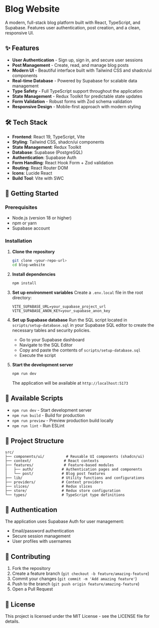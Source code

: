 # Blog Website

A modern, full-stack blog platform built with React, TypeScript, and Supabase. Features user authentication, post creation, and a clean, responsive UI.

## ✨ Features

- **User Authentication** - Sign up, sign in, and secure user sessions
- **Post Management** - Create, read, and manage blog posts
- **Modern UI** - Beautiful interface built with Tailwind CSS and shadcn/ui components
- **Real-time Database** - Powered by Supabase for scalable data management
- **Type Safety** - Full TypeScript support throughout the application
- **State Management** - Redux Toolkit for predictable state updates
- **Form Validation** - Robust forms with Zod schema validation
- **Responsive Design** - Mobile-first approach with modern styling

## 🛠️ Tech Stack

- **Frontend**: React 19, TypeScript, Vite
- **Styling**: Tailwind CSS, shadcn/ui components
- **State Management**: Redux Toolkit
- **Database**: Supabase (PostgreSQL)
- **Authentication**: Supabase Auth
- **Form Handling**: React Hook Form + Zod validation
- **Routing**: React Router DOM
- **Icons**: Lucide React
- **Build Tool**: Vite with SWC

## 🚀 Getting Started

### Prerequisites

- Node.js (version 18 or higher)
- npm or yarn
- Supabase account

### Installation

1. **Clone the repository**

   ```bash
   git clone <your-repo-url>
   cd blog-website
   ```

2. **Install dependencies**

   ```bash
   npm install
   ```

3. **Set up environment variables**
   Create a `.env.local` file in the root directory:

   ```env
   VITE_SUPABASE_URL=your_supabase_project_url
   VITE_SUPABASE_ANON_KEY=your_supabase_anon_key
   ```

4. **Set up Supabase database**
   Run the SQL script located in `scripts/setup-database.sql` in your Supabase SQL editor to create the necessary tables and security policies.

   - Go to your Supabase dashboard
   - Navigate to the SQL Editor
   - Copy and paste the contents of `scripts/setup-database.sql`
   - Execute the script

5. **Start the development server**

   ```bash
   npm run dev
   ```

   The application will be available at `http://localhost:5173`

## 📝 Available Scripts

- `npm run dev` - Start development server
- `npm run build` - Build for production
- `npm run preview` - Preview production build locally
- `npm run lint` - Run ESLint

## 📁 Project Structure

```
src/
├── components/ui/          # Reusable UI components (shadcn/ui)
├── context/               # React contexts
├── features/              # Feature-based modules
│   ├── auth/             # Authentication pages and components
│   └── post/             # Blog post features
├── lib/                  # Utility functions and configurations
├── providers/            # Context providers
├── slices/               # Redux slices
├── store/                # Redux store configuration
└── types/                # TypeScript type definitions
```

## 🔐 Authentication

The application uses Supabase Auth for user management:

- Email/password authentication
- Secure session management
- User profiles with usernames

## 📖 Contributing

1. Fork the repository
2. Create a feature branch (`git checkout -b feature/amazing-feature`)
3. Commit your changes (`git commit -m 'Add amazing feature'`)
4. Push to the branch (`git push origin feature/amazing-feature`)
5. Open a Pull Request

## 📄 License

This project is licensed under the MIT License - see the LICENSE file for details.
